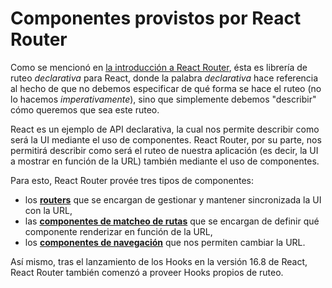 # Componentes provistos por React Router

Como se mencionó en [la introducción a React Router](topics/React_Router?id=react-router), ésta es librería de ruteo _declarativa_ para React, donde la palabra _declarativa_ hace referencia al hecho de que no debemos especificar de qué forma se hace el ruteo (no lo hacemos _imperativamente_), sino que simplemente debemos "describir" cómo queremos que sea este ruteo.

React es un ejemplo de API declarativa, la cual nos permite describir como será la UI mediante el uso de componentes. React Router, por su parte, nos permitirá describir como será el ruteo de nuestra aplicación (es decir, la UI a mostrar en función de la URL) también mediante el uso de componentes.

Para esto, React Router provée tres tipos de componentes:
  - los [**routers**](topics/Router/Routers.md) que se encargan de gestionar y mantener sincronizada la UI con la URL,
  - las [**componentes de matcheo de rutas**](topics/Router/Routes.md) que se encargan de definir qué componente renderizar en función de la URL,
  - los [**componentes de navegación**](topics/Router/Nav.md) que nos permiten cambiar la URL.

Así mismo, tras el lanzamiento de los Hooks en la versión 16.8 de React, React Router también comenzó a proveer Hooks propios de ruteo.
